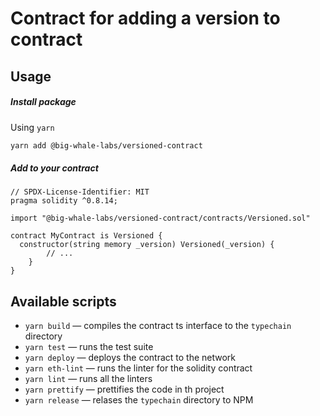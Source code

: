 # Contract for adding a version to contract

## Usage

##### Install package

Using `yarn`

```sh
yarn add @big-whale-labs/versioned-contract
```

##### Add to your contract

```
// SPDX-License-Identifier: MIT
pragma solidity ^0.8.14;

import "@big-whale-labs/versioned-contract/contracts/Versioned.sol"

contract MyContract is Versioned {
  constructor(string memory _version) Versioned(_version) {
        // ...
    }
}
```

## Available scripts

- `yarn build` — compiles the contract ts interface to the `typechain` directory
- `yarn test` — runs the test suite
- `yarn deploy` — deploys the contract to the network
- `yarn eth-lint` — runs the linter for the solidity contract
- `yarn lint` — runs all the linters
- `yarn prettify` — prettifies the code in th project
- `yarn release` — relases the `typechain` directory to NPM
